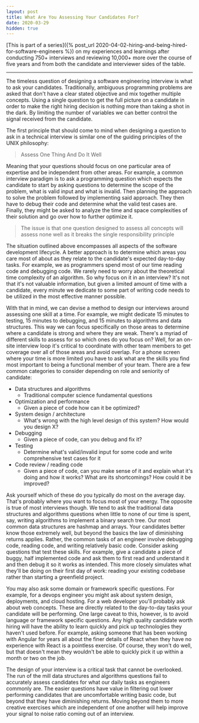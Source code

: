 ```yaml
---
layout: post
title: What Are You Assessing Your Candidates For?
date: 2020-03-29
hidden: true
---
```


[This is part of a series]({% post_url 2020-04-02-hiring-and-being-hired-for-software-engineers %}) on my experiences and learnings after conducting 750+ interviews and reviewing 10,000+ more over the course of five years and from both the candidate and interviewer sides of the table.

---

The timeless question of designing a software engineering interview is what to ask your candidates. Traditionally, ambiguous programming problems are asked that don't have a clear stated objective and mix together multiple concepts. Using a single question to get the full picture on a candidate in order to make the right hiring decision is nothing more than taking a shot in the dark. By limiting the number of variables we can better control the signal received from the candidate.

The first principle that should come to mind when designing a question to ask in a technical interview is similar one of the guiding principles of the UNIX philosophy:

> Assess One Thing And Do It Well

Meaning that your questions should focus on one particular area of expertise and be independent from other areas. For example, a common interview paradigm is to ask a programming question which expects the candidate to start by asking questions to determine the scope of the problem, what is valid input and what is invalid. Then planning the approach to solve the problem followed by implementing said approach. They then have to debug their code and determine what the valid test cases are. Finally, they might be asked to analyze the time and space complexities of their solution and go over how to further optimize it.

> The issue is that one question designed to assess all concepts will assess none well as it breaks the single responsibility principle

The situation outlined above encompasses all aspects of the software development lifecycle. A better approach is to determine which areas you care most of about as they relate to the candidate's expected day-to-day tasks. For example, we as programmers spend most of our time reading code and debugging code. We rarely need to worry about the theoretical time complexity of an algorithm. So why focus on it in an interview? It's not that it's not valuable information, but given a limited amount of time with a candidate, every minute we dedicate to some part of writing code needs to be utilized in the most effective manner possible.

With that in mind, we can devise a method to design our interviews around assessing one skill at a time. For example, we might dedicate 15 minutes to testing, 15 minutes to debugging, and 15 minutes to algorithms and data structures. This way we can focus specifically on those areas to determine where a candidate is strong and where they are weak. There's a myriad of different skills to assess for so which ones do you focus on? Well, for an on-site interview loop it's critical to coordinate with other team members to get coverage over all of those areas and avoid overlap. For a phone screen where your time is more limited you have to ask what are the skills you find most important to being a functional member of your team. There are a few common categories to consider depending on role and seniority of candidate:

* Data structures and algorithms
  * Traditional computer science fundamental questions
* Optimization and performance
  * Given a piece of code how can it be optimized?
* System design / architecture
  * What's wrong with the high level design of this system? How would you design X?
* Debugging
  * Given a piece of code, can you debug and fix it?
* Testing
  * Determine what's valid/invalid input for some code and write comprehensive test cases for it
* Code review / reading code
  * Given a piece of code, can you make sense of it and explain what it's doing and how it works? What are its shortcomings? How could it be improved?

Ask yourself which of these do you typically do most on the average day. That's probably where you want to focus most of your energy. The opposite is true of most interviews though. We tend to ask the traditional data structures and algorithms questions when little to none of our time is spent, say, writing algorithms to implement a binary search tree. Our most common data structures are hashmap and arrays. Your candidates better know those extremely well, but beyond the basics the law of diminishing returns applies. Rather, the common tasks of an engineer involve debugging code, reading code, and writing relatively basic code. Consider asking questions that test these skills. For example, give a candidate a piece of buggy, half implemented code and ask them to first read and understand it and then debug it so it works as intended. This more closely simulates what they'll be doing on their first day of work: reading your existing codebase rather than starting a greenfield project.

You may also ask some domain or framework specific questions. For example, for a devops engineer you might ask about system design, deployments, and cloud hosting. For a web developer you'll probably ask about web concepts. These are directly related to the day-to-day tasks your candidate will be performing. One large caveat to this, however, is to avoid language or framework specific questions. Any high quality candidate worth hiring will have the ability to learn quickly and pick up technologies they haven't used before. For example, asking someone that has been working with Angular for years all about the finer details of React when they have no experience with React is a pointless exercise. Of course, they won't do well, but that doesn't mean they wouldn't be able to quickly pick it up within a month or two on the job.

The design of your interview is a critical task that cannot be overlooked. The run of the mill data structures and algorithms questions fail to accurately assess candidates for what our daily tasks as engineers commonly are. The easier questions have value in filtering out lower performing candidates that are uncomfortable writing basic code, but beyond that they have diminishing returns. Moving beyond them to more creative exercises which are independent of one another will help improve your signal to noise ratio coming out of an interview.
